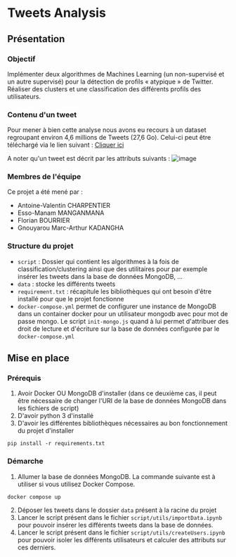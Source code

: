 # Tweets Analysis

## Présentation
### Objectif
Implémenter deux algorithmes de Machines Learning (un non-supervisé et un autre supervisé) pour la détection de profils « atypique » de Twitter. Réaliser des clusters et une classification des différents profils des utilisateurs.

### Contenu d'un tweet
Pour mener à bien cette analyse nous avons eu recours à un dataset regroupant environ 4,6 millions de Tweets (27,6 Go). Celui-ci peut être téléchargé via le lien suivant : [Cliquer ici](https://www.dropbox.com/s/qfhaobip55xxkif/Tweet%20Worldcup.zip?dl=0)

A noter qu'un tweet est décrit par les attributs suivants :
![image](https://user-images.githubusercontent.com/84742989/233933613-5af20a58-31a8-4eda-ad0d-cc792b1bfd22.png)


### Membres de l'équipe
Ce projet a été mené par :
- Antoine-Valentin CHARPENTIER
- Esso-Manam MANGANMANA
- Florian BOURRIER
- Gnouyarou Marc-Arthur KADANGHA

### Structure du projet
- ``script`` : Dossier qui contient les algorithmes à la fois de classification/clustering ainsi que des utilitaires pour par exemple insérer les tweets dans la base de données MongoDB, ...
- ``data`` : stocke les différents tweets
- ``requirement.txt`` : récapitule les bibliothèques qui ont besoin d'être installé pour que le projet fonctionne
- ``docker-compose.yml`` permet de configurer une instance de MongoDB dans un container docker pour un utilisateur mongodb avec pour mot de passe mongo. Le script ``init-mongo.js`` quand à lui permet d'attribuer des droit de lecture et d'écriture sur la base de données configurée par le ``docker-compose.yml``

## Mise en place
### Prérequis
1. Avoir Docker OU MongoDB d'installer (dans ce deuxième cas, il peut être nécessaire de changer l'URI de la base de données MongoDB dans les fichiers de script)
2. D'avoir python 3 d'installé
3. D'avoir les différentes bibliothèques nécessaires au bon fonctionnement du projet d'installer
```
pip install -r requirements.txt
```

### Démarche
1. Allumer la base de données MongoDB. La commande suivante est à utiliser si vous utilisez Docker Compose.
```
docker compose up
```
2. Déposer les tweets dans le dossier ``data`` présent à la racine du projet
3. Lancer le script présent dans le fichier ``script/utils/importData.ipynb`` pour pouvoir insérer les différents tweets dans la base de données.
4. Lancer le script présent dans le fichier ``script/utils/createUsers.ipynb`` pour pouvoir isoler les différents utilisateurs et calculer des attributs sur ces derniers.

